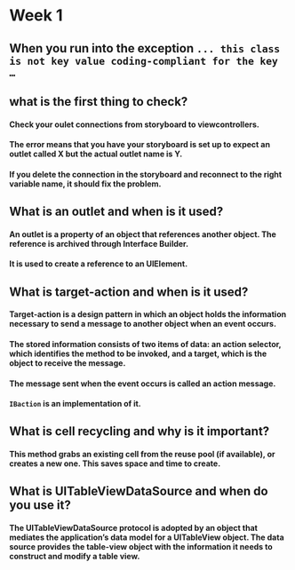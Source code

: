 # Week 1

## When you run into the exception `... this class is not key value coding-compliant for the key …` 
## what is the first thing to check?

#### Check your oulet connections from storyboard to viewcontrollers.
#### The error means that you have your storyboard is set up to expect an outlet called X but the actual outlet name is Y.
#### If you delete the connection in the storyboard and reconnect to the right variable name, it should fix the problem.


## What is an outlet and when is it used?
#### An outlet is a property of an object that references another object. The reference is archived through Interface Builder.
#### It is used to create a reference to an UIElement.

## What is target-action and when is it used?
#### Target-action is a design pattern in which an object holds the information necessary to send a message to another object when an event occurs. 
#### The stored information consists of two items of data: an action selector, which identifies the method to be invoked, and a target, which is the object to receive the message.
#### The message sent when the event occurs is called an action message.
#### `IBaction` is an implementation of it.

## What is cell recycling and why is it important?
#### This method grabs an existing cell from the reuse pool (if available), or creates a new one. This saves space and time to create.

## What is UITableViewDataSource and when do you use it?
#### The UITableViewDataSource protocol is adopted by an object that mediates the application’s data model for a UITableView object. The data source provides the table-view object with the information it needs to construct and modify a table view.

